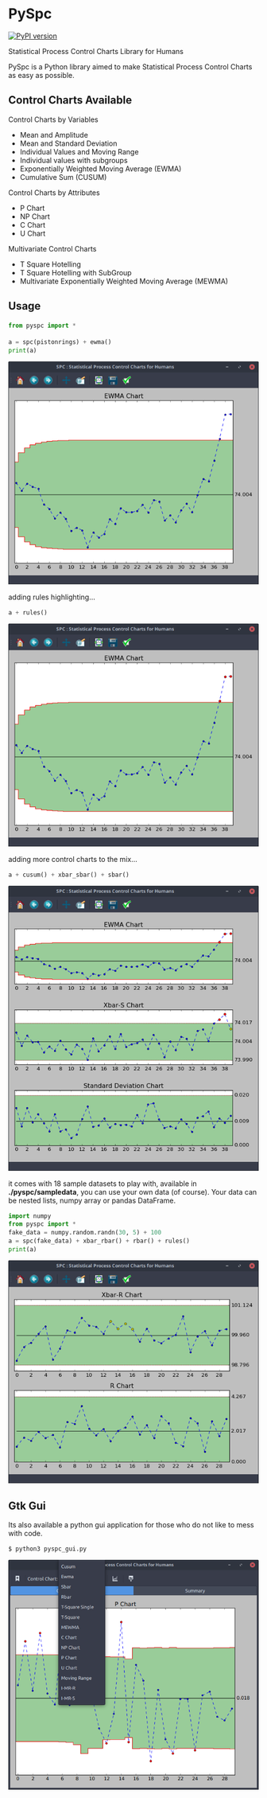 # PySpc
[![PyPI version](https://badge.fury.io/py/pyspc.svg)](https://badge.fury.io/py/pyspc)

Statistical Process Control Charts Library for Humans

PySpc is a Python library aimed to make Statistical Process Control Charts as easy as possible.

## Control Charts Available

Control Charts by Variables
* Mean and Amplitude
* Mean and Standard Deviation
* Individual Values and Moving Range
* Individual values with subgroups
* Exponentially Weighted Moving Average (EWMA)
* Cumulative Sum (CUSUM)

Control Charts by Attributes
* P Chart
* NP Chart
* C Chart
* U Chart

Multivariate Control Charts
* T Square Hotelling
* T Square Hotelling with SubGroup
* Multivariate Exponentially Weighted Moving Average (MEWMA)

## Usage
```python
from pyspc import *

a = spc(pistonrings) + ewma()
print(a)
```

![alt text](screenshots/1-screen.png "My First Chart")

adding rules highlighting...
```python
a + rules()
```

![alt text](screenshots/2-screen.png "With Basic Rules")

adding more control charts to the mix...
```python
a + cusum() + xbar_sbar() + sbar()
``` 

![alt text](screenshots/3-screen.png "More Control Charts...")

it comes with 18 sample datasets to play with, available in **./pyspc/sampledata**, you can use your own data (of course). Your data can be nested lists, numpy array or pandas DataFrame.
```python
import numpy
from pyspc import *
fake_data = numpy.random.randn(30, 5) + 100
a = spc(fake_data) + xbar_rbar() + rbar() + rules()
print(a)
```

![alt text](screenshots/5-screen.png "input data example")

## Gtk Gui
Its also available a python gui application for those who do not like to mess with code.

```bash
$ python3 pyspc_gui.py
```
![alt text](screenshots/4-screen.png "Gui Application")

